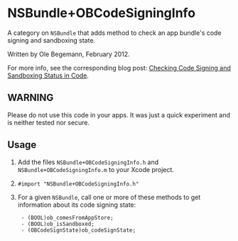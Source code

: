 # NSBundle+OBCodeSigningInfo

A category on `NSBundle` that adds method to check an app bundle's code signing and sandboxing state.

Written by Ole Begemann, February 2012.

For more info, see the corresponding blog post: [Checking Code Signing and Sandboxing Status in Code](http://oleb.net/blog/2012/02/checking-code-signing-and-sandboxing-status-in-code/).

## WARNING

Please do not use this code in your apps. It was just a quick experiment and is neither tested nor secure.

## Usage

1. Add the files `NSBundle+OBCodeSigningInfo.h` and `NSBundle+OBCodeSigningInfo.m` to your Xcode project.
2. `#import "NSBundle+OBCodeSigningInfo.h"`
3. For a given `NSBundle`, call one or more of these methods to get information about its code signing state:

        - (BOOL)ob_comesFromAppStore;
        - (BOOL)ob_isSandboxed;
        - (OBCodeSignState)ob_codeSignState;
